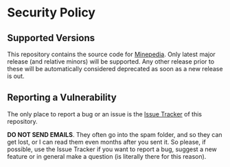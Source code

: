 # Security Policy

## Supported Versions

This repository contains the source code for [Minepedia](https://modrinth.com/mod/minepedia).
Only latest major release (and relative minors) will be supported. Any other release prior to these will be automatically considered deprecated as soon as a new release is out.

## Reporting a Vulnerability

The only place to report a bug or an issue is the [Issue Tracker](https://github.com/JimiIT92/Minepedia/issues) of this repository.

**DO NOT SEND EMAILS**. 
They often go into the spam folder, and so they can get lost, or I can read them even months after you sent it. 
So please, if possible, use the Issue Tracker if you want to report a bug, suggest a new feature or in general make a question (is literally there for this reason).
